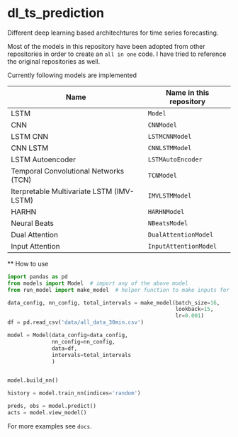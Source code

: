 # dl_ts_prediction
Different deep learning based architechtures for time series forecasting.

Most of the models in this repository have been adopted from other repositories in order to create an `all in one` code. I have tried to reference the original repositories as well.

Currently following models are implemented

| Name                          | Name in this repository  |
| -------------------------- | ------------- |
| LSTM | `Model` |
| CNN  | `CNNModel` |
| LSTM CNN | `LSTMCNNModel` |
| CNN LSTM |  `CNNLSTMModel` |
| LSTM Autoencoder  | `LSTMAutoEncoder` |
| Temporal Convolutional Networks (TCN)  | `TCNModel` |
| Iterpretable Multivariate LSTM (IMV-LSTM)  | `IMVLSTMModel` |
| HARHN  | `HARHNModel` |
| Neural Beats  | `NBeatsModel` |
| Dual Attention | `DualAttentionModel` |
| Input Attention  | `InputAttentionModel` |

** How to use

```python
import pandas as pd 
from models import Model  # import any of the above model
from run_model import make_model  # helper function to make inputs for model

data_config, nn_config, total_intervals = make_model(batch_size=16,
                                                     lookback=15,
                                                     lr=0.001)
df = pd.read_csv('data/all_data_30min.csv')

model = Model(data_config=data_config,
              nn_config=nn_config,
              data=df,
              intervals=total_intervals
              )


model.build_nn()

history = model.train_nn(indices='random')

preds, obs = model.predict()
acts = model.view_model()
```

For more examples see `docs`.